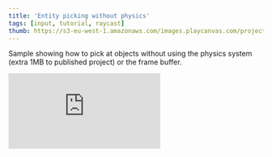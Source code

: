 ```yaml
---
title: 'Entity picking without physics'
tags: [input, tutorial, raycast]
thumb: https://s3-eu-west-1.amazonaws.com/images.playcanvas.com/projects/12/436809/C6979E-image-75.jpg
---
```


Sample showing how to pick at objects without using the physics system (extra 1MB to published project) or the frame buffer.
<div className="iframe-container">
    <iframe loading="lazy" src="https://playcanv.as/p/Sd7PcPNL/" title="Entity picking without physics" webkitallowfullscreen="true" mozallowfullscreen="true" allow="autoplay" allowfullscreen="true" allowvr="" scrolling="no" frameborder="0" />
</div>
